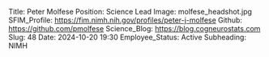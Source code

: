 Title: Peter Molfese
Position: Science Lead
Image: molfese_headshot.jpg
SFIM_Profile: https://fim.nimh.nih.gov/profiles/peter-j-molfese
Github: https://github.com/pmolfese
Science_Blog: https://blog.cogneurostats.com
Slug: 48
Date: 2024-10-20 19:30
Employee_Status: Active
Subheading: NIMH